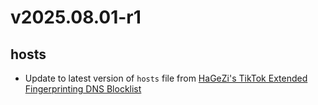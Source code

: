 # v2025.08.01-r1

## hosts

- Update to latest version of `hosts` file from [HaGeZi's TikTok Extended Fingerprinting DNS Blocklist](https://github.com/hagezi/dns-blocklists)
